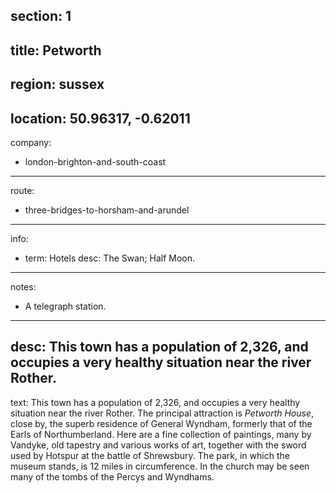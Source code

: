 section: 1
----
title: Petworth
----
region: sussex
----
location: 50.96317, -0.62011
----
company:
- london-brighton-and-south-coast
----
route:
- three-bridges-to-horsham-and-arundel
----
info:
- term: Hotels
  desc: The Swan; Half Moon.
----
notes:
- A telegraph station.
----
desc: This town has a population of 2,326, and occupies a very healthy situation near the river Rother.
----
text: This town has a population of 2,326, and occupies a very healthy situation near the river Rother. The principal attraction is *Petworth House*, close by, the superb residence of General Wyndham, formerly that of the Earls of Northumberland. Here are a fine collection of paintings, many by Vandyke, old tapestry and various works of art, together with the sword used by Hotspur at the battle of Shrewsbury. The park, in which the museum stands, is 12 miles in circumference. In the church may be seen many of the tombs of the Percys and Wyndhams.
